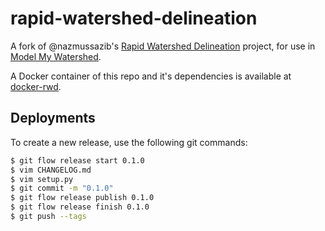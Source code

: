 # rapid-watershed-delineation

A fork of @nazmussazib's [Rapid Watershed Delineation](https://github.com/nazmussazib/RapidWatersheDelineation) project, for use in [Model My Watershed](https://github.com/WikiWatershed/model-my-watershed).

A Docker container of this repo and it's dependencies is available at [docker-rwd](https://github.com/WikiWatershed/docker-rwd).

## Deployments

To create a new release, use the following git commands:

``` bash
$ git flow release start 0.1.0
$ vim CHANGELOG.md
$ vim setup.py
$ git commit -m "0.1.0"
$ git flow release publish 0.1.0
$ git flow release finish 0.1.0
$ git push --tags
```
